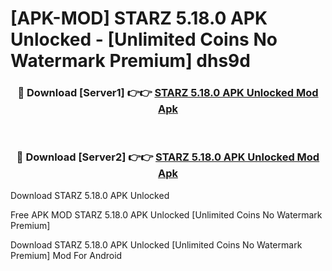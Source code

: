 # [APK-MOD] STARZ 5.18.0 APK Unlocked - [Unlimited Coins No Watermark Premium] dhs9d



<div align="center">
<h3>🔴 Download [Server1] 👉👉 <a href="https://momento.my/?title=STARZ_5.18.0_APK_Unlocked">STARZ 5.18.0 APK Unlocked Mod Apk</a></h3><br>

<h3>🔴 Download [Server2] 👉👉 <a href="https://momento.my/?title=STARZ_5.18.0_APK_Unlocked">STARZ 5.18.0 APK Unlocked Mod Apk</a></h3>
</div>



Download STARZ 5.18.0 APK Unlocked 

Free APK MOD STARZ 5.18.0 APK Unlocked [Unlimited Coins No Watermark Premium]

Download STARZ 5.18.0 APK Unlocked [Unlimited Coins No Watermark Premium] Mod For Android
